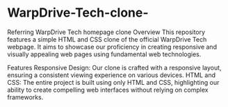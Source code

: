 # WarpDrive-Tech-clone-
Referring WarpDrive Tech homepage clone
Overview
This repository features a simple HTML and CSS clone of the official WarpDrive Tech webpage. It aims to showcase our proficiency in creating responsive and visually appealing web pages using fundamental web technologies.

Features
Responsive Design: Our clone is crafted with a responsive layout, ensuring a consistent viewing experience on various devices.
HTML and CSS: The entire project is built using only HTML and CSS, highlighting our ability to create compelling web interfaces without relying on complex frameworks.   
